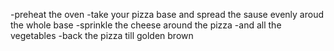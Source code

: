 -preheat the oven
-take your pizza base and spread the sause evenly aroud the whole base
-sprinkle the cheese around the pizza 
-and all the vegetables 
-back the pizza till golden brown 
